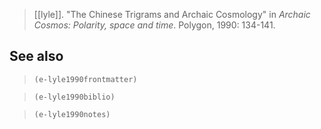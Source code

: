 > [[lyle]]. "The Chinese Trigrams and Archaic Cosmology" in *Archaic Cosmos: Polarity, space and time*. Polygon, 1990: 134-141.
## See also
> `(e-lyle1990frontmatter)`

> `(e-lyle1990biblio)`

> `(e-lyle1990notes)`